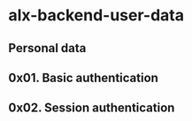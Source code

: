 # alx-backend-user-data
## Personal data
## 0x01. Basic authentication
## 0x02. Session authentication
